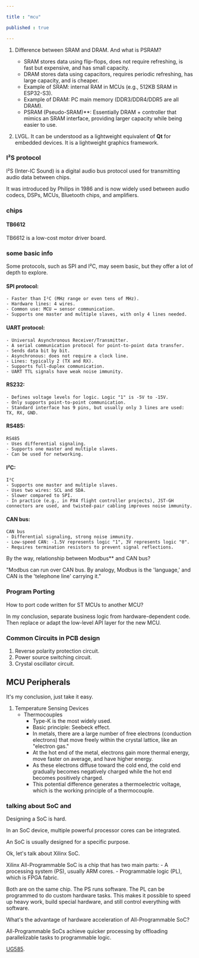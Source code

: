 ```yaml
---

title : "mcu"

published : true

---
```




1. Difference between SRAM and DRAM. And what is PSRAM?

    - SRAM stores data using flip-flops, does not require refreshing, is fast but expensive, and has small capacity.  
    - DRAM stores data using capacitors, requires periodic refreshing, has large capacity, and is cheaper.  
    - Example of SRAM: internal RAM in MCUs (e.g., 512KB SRAM in ESP32-S3).  
    - Example of DRAM: PC main memory (DDR3/DDR4/DDR5 are all DRAM).  
    - PSRAM (Pseudo-SRAM)**: Essentially DRAM + controller that mimics an SRAM interface, providing larger capacity while being easier to use.  

2. LVGL. It can be understood as a lightweight equivalent of **Qt** for embedded devices. It is a lightweight graphics framework.  


### I²S protocol

I²S (Inter-IC Sound) is a digital audio bus protocol used for transmitting audio data between chips.  

It was introduced by Philips in 1986 and is now widely used between audio codecs, DSPs, MCUs, Bluetooth chips, and amplifiers.  


### chips


#### TB6612

TB6612 is a low-cost motor driver board.  


### some basic info

Some protocols, such as SPI and I²C, may seem basic, but they offer a lot of depth to explore.  

#### SPI protocol:

    - Faster than I²C (MHz range or even tens of MHz).  
    - Hardware lines: 4 wires.  
    - Common use: MCU ↔ sensor communication.  
    - Supports one master and multiple slaves, with only 4 lines needed.  

#### UART protocol:

    - Universal Asynchronous Receiver/Transmitter.  
    - A serial communication protocol for point-to-point data transfer.  
    - Sends data bit by bit.  
    - Asynchronous: does not require a clock line.  
    - Lines: typically 2 (TX and RX).  
    - Supports full-duplex communication.  
    - UART TTL signals have weak noise immunity.  

#### RS232:

    - Defines voltage levels for logic. Logic "1" is -5V to -15V.  
    - Only supports point-to-point communication.  
    - Standard interface has 9 pins, but usually only 3 lines are used: TX, RX, GND.  

#### RS485:
    RS485
    - Uses differential signaling.  
    - Supports one master and multiple slaves.  
    - Can be used for networking.  

#### I²C:

    I²C
    - Supports one master and multiple slaves.  
    - Uses two wires: SCL and SDA.  
    - Slower compared to SPI.  
    - In practice (e.g., in PX4 flight controller projects), JST-GH connectors are used, and twisted-pair cabling improves noise immunity.  

#### CAN bus:
    CAN bus
    - Differential signaling, strong noise immunity.  
    - Low-speed CAN: -1.5V represents logic "1", 3V represents logic "0".  
    - Requires termination resistors to prevent signal reflections.  

By the way, relationship between Modbus** and CAN bus?

"Modbus can run over CAN bus. By analogy, Modbus is the 'language,' and CAN is the 'telephone line' carrying it."  











### Program Porting

How to port code written for ST MCUs to another MCU?  

In my conclusion, separate business logic from hardware-dependent code. Then replace or adapt the low-level API layer for the new MCU.  



### Common Circuits in PCB design

1. Reverse polarity protection circuit.  
2. Power source switching circuit.  
3. Crystal oscillator circuit.  









## MCU Peripherals

It's my conclusion, just take it easy.

1. Temperature Sensing Devices  
    - Thermocouples  
        - Type-K is the most widely used.  
        - Basic principle: Seebeck effect.  
        - In metals, there are a large number of free electrons (conduction electrons) that move freely within the crystal lattice, like an "electron gas."  
        - At the hot end of the metal, electrons gain more thermal energy, move faster on average, and have higher energy.  
        - As these electrons diffuse toward the cold end, the cold end gradually becomes negatively charged while the hot end becomes positively charged.  
        - This potential difference generates a thermoelectric voltage, which is the working principle of a thermocouple.  





### talking about SoC and 

Designing a SoC is hard.

In an SoC device, multiple powerful processor cores can be integrated.

An SoC is usually designed for a specific purpose.

Ok, let's talk about Xilinx SoC.

Xilinx All-Programmable SoC is a chip that has two main parts:
    - A processing system (PS), usually ARM cores.
    - Programmable logic (PL), which is FPGA fabric.

Both are on the same chip. The PS runs software. The PL can be programmed to do custom hardware tasks. This makes it possible to speed up heavy work, build special hardware, and still control everything with software.

What's the advantage of hardware acceleration of All-Programmable SoC?

All-Programmable SoCs achieve quicker processing by offloading parallelizable tasks to programmable logic.

[UG585](https://docs.amd.com/r/en-US/ug585-zynq-7000-SoC-TRM).